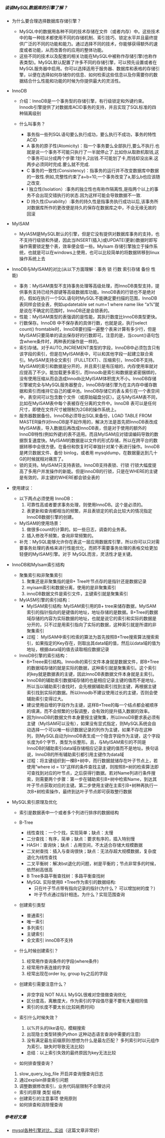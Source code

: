 ##### 谈谈MySQL数据库的引擎了解？
- 为什么要合理选择数据库存储引擎？
  - MySQL中的数据用各种不同的技术存储在文件（或者内存）中。这些技术中的每一种技术都使用不同的存储机制、索引技巧、锁定水平并且最终提供广泛的不同的功能和能力。通过选择不同的技术，你能够获得额外的速度或者功能，从而改善你的应用的整体功能。
  - 这些不同的技术以及配套的相关功能在MySQL中被称作存储引擎(也称作表类型)。MySQL默认配置了许多不同的存储引擎，可以预先设置或者在MySQL服务器中启用。你可以选择适用于服务器、数据库和表格的存储引擎，以便在选择如何存储你的信息、如何检索这些信息以及你需要你的数据结合什么性能和功能的时候为你提供最大的灵活性。



- InnoDB
  - 介绍：InnoDB是一个事务型的存储引擎，有行级锁定和外键约束。Innodb引擎提供了对数据库ACID事务的支持，并且实现了SQL标准的四种隔离级别

  - 什么叫事务？
    - 事务指一些列SQL语句要么执行成功，要么执行不成功，事务的特性ACID
    - A 事务的原子性(Atomicity)：指一个事务要么全部执行,要么不执行.也就是说一个事务不可能只执行了一半就停止了.比如你从取款机取钱,这个事务可以分成两个步骤:1划卡,2出钱.不可能划了卡,而钱却没出来.这两步必须同时完成.要么就不完成.
    - C 事务的一致性(Consistency)：指事务的运行并不改变数据库中数据的一致性.例如,完整性约束了a+b=10,一个事务改变了a,那么b也应该随之改变.
    - I 独立性(Isolation）:事务的独立性也有称作隔离性,是指两个以上的事务不会出现交错执行的状态.因为这样可能会导致数据不一致.
    - D 持久性(Durability）:事务的持久性是指事务执行成功以后,该事务所对数据库所作的更改便是持久的保存在数据库之中，不会无缘无故的回滚


- MyISAM
  - MyIASM是MySQL默认的引擎，但是它没有提供对数据库事务的支持，也不支持行级锁和外键，因此当INSERT(插入)或UPDATE(更新)数据时即写操作需要锁定整个表，效率便会低一些。MyIsam 存储引擎独立于操作系统，也就是可以在windows上使用，也可以比较简单的将数据转移到linux操作系统上去

- InnoDB与MyISAM的对比(从以下方面理解：事务 锁 行数 索引存储 备份 性能)
  - 事务：MyISAM类型不支持事务处理等高级处理，而InnoDB类型支持，提供事务支持已经外部键等高级数据库功能。InnoDB表的行锁也不是绝对的，假如在执行一个SQL语句时MySQL不能确定要扫描的范围，InnoDB表同样会锁全表，例如updatetable set num=1 where name like “a%”就是说在不确定的范围时，InnoDB还是会锁表的。
  - 性能：MyISAM类型的表强调的是性能，其执行数度比InnoDB类型更快。
  - 行数保存。InnoDB 中不保存表的具体行数，也就是说，执行select count() fromtable时，InnoDB要扫描一遍整个表来计算有多少行，但是MyISAM只要简单的读出保存好的行数即可。注意的是，当count()语句包含where条件时，两种表的操作是一样的。
  - 索引存储。对于AUTO_INCREMENT类型的字段，InnoDB中必须包含只有该字段的索引，但是在MyISAM表中，可以和其他字段一起建立联合索引。MyISAM支持全文索引（FULLTEXT）、压缩索引，InnoDB不支持。MyISAM的索引和数据是分开的，并且索引是有压缩的，内存使用率就对应提高了不少。能加载更多索引，而Innodb是索引和数据是紧密捆绑的，没有使用压缩从而会造成Innodb比MyISAM体积庞大不小。InnoDB存储引擎被完全与MySQL服务器整合，InnoDB存储引擎为在主内存中缓存数据和索引而维持它自己的缓冲池。InnoDB存储它的表＆索引在一个表空间中，表空间可以包含数个文件（或原始磁盘分区）。这与MyISAM表不同，比如在MyISAM表中每个表被存在分离的文件中。InnoDB 表可以是任何尺寸，即使在文件尺寸被限制为2GB的操作系统上。
  - 服务器数据备份。InnoDB必须导出SQL来备份，LOAD TABLE FROM MASTER操作对InnoDB是不起作用的，解决方法是首先把InnoDB表改成MyISAM表，导入数据后再改成InnoDB表，但是对于使用的额外的InnoDB特性(例如外键)的表不适用。而且MyISAM应对错误编码导致的数据恢复速度快。MyISAM的数据是以文件的形式存储，所以在跨平台的数据转移中会很方便。在备份和恢复时可单独针对某个表进行操作。InnoDB是拷贝数据文件、备份 binlog，或者用 mysqldump，在数据量达到几十G的时候就相对痛苦了。
  - 锁的支持。MyISAM只支持表锁。InnoDB支持表锁、行锁 行锁大幅度提高了多用户并发操作的新能。但是InnoDB的行锁，只是在WHERE的主键是有效的，非主键的WHERE都会锁全表的


- 使用建议：
  - 以下两点必须使用 InnoDB：
    1. 可靠性高或者要求事务处理，则使用InnoDB。这个是必须的。
    2. 表更新和查询都相当的频繁，并且表锁定的机会比较大的情况指定InnoDB数据引擎的创建。
  - MyISAM的使用场景：
    1. 做很多count的计算的。如一些日志，调查的业务表。
    2. 插入修改不频繁，查询非常频繁的。
  - 补充：MySQL能够允许你在表这一层应用数据库引擎，所以你可以只对需要事务处理的表格来进行性能优化，而把不需要事务处理的表格交给更加轻便的MyISAM引擎。对于 MySQL而言，灵活性才是关键。

- InnoDB和MyIsam索引结构
  - 聚集索引和非聚集索引
    1. 聚集还是非聚集指的是B+ Tree叶节点存的是指针还是数据记录
    2. myisam索引和数据分离，使用的是非聚集索引
    3. innoDB数据文件是索引文件，主键索引就是聚集索引
  - MyIASM引擎的索引结构：
    - MyISAM索引结构: MyISAM索引用的B+ tree来储存数据，MyISAM索引的指针指向的是键值的地址，地址存储的是数据。B+Tree的数据域存储的内容为实际数据的地址，也就是说它的索引和实际的数据是分开的，只不过是用索引指向了实际的数据，这种索引就是所谓的非聚集索引
    - 过程： MyISAM中索引检索的算法为首先按照B+Tree搜索算法搜索索引，如果指定的Key存在，则取出其data域的值，然后以data域的值为地址，根据data域的值去读取相应数据记录
  - InnoDB引擎的索引结构：
    - B+Treee索引结构。Innodb的索引文件本身就是数据文件，即B+Tree的数据域存储的就是实际的数据，这种索引就是聚集索引。这个索引的key就是数据表的主键，因此InnoDB表数据文件本身就是主索引。
    - InnoDB的辅助索引数据域存储的也是相应记录主键的值而不是地址，所以当以辅助索引查找时，会先根据辅助索引找到主键，再根据主键索引找到实际的数据。所以Innodb不建议使用过长的主键，否则会使辅助索引变得过大。
    - 建议使用自增的字段作为主键，这样B+Tree的每一个结点都会被顺序的填满，而不会频繁的分裂调整，会有效的提升插入数据的效率。
    - 因为InnoDB的数据文件本身要按主键聚集，所以InnoDB要求表必须有主键（MyISAM可以没有），如果没有显式指定，则MySQL系统会自动选择一个可以唯一标识数据记录的列作为主键，如果不存在这种列，则MySQL自动为InnoDB表生成一个隐含字段作为主键，这个字段长度为6个字节，类型为长整形。且，与MyISAM索引的不同是InnoDB的辅助索引data域存储相应记录主键的值而不是地址。换句话说，InnoDB的所有辅助索引都引用主键作为data域
    - 过程：将主键组织到一棵B+树中，而行数据就储存在叶子节点上，若使用”where id = 13”这样的条件查找主键，则按照B+树的检索算法即可查找到对应的叶节点，之后获得行数据。若对Name列进行条件搜索，则需要两个步骤：第一步在辅助索引B+树中检索Name，到达其叶子节点获取对应的主键。第二步使用主键在主索引B+树种再执行一次B+树检索操作，最终到达叶子节点即可获取整行数据


- MySQL索引原理及优化
  - 索引是数据表中一个或者多个列进行排序的数据结构
  - B-Tree
    - 线性查找：一个个找，实现简单；缺点：太慢
    - 二分查找：有序，简单；缺点：要求有序的，插入特别慢
    - HASH：查询快；缺点：占用空间，不太适合存储大规模数据
    - 二叉树查找：插入与查询很快；缺点：无法存超大规模数据，复杂度退化为线性查找
    - 二叉平衡树：解决bst退化的问题，树是平衡的；节点非常多的时候，依然树高很高
    - B Tree多路平衡查找树：多路平衡查找树
    - MySQL 实际使用B +Tree作为索引的数据结构:
      - 只在叶子节点带有指向记录的指针(为什么？ 可以增加树的度？)
      - 叶子节点通过指针相连。为什么？实现范围查询
  - 创建索引类型
    - 普通索引
    - 唯一索引
    - 多列索引
    - 主键索引
    - 全文索引 innoDB不支持
  - 什么时候创建索引？
    1. 经常用作查询条件的字段(where条件)
    2. 经常用作表连接的字段
    3. 经常出现在order by, group by之后的字段
  - 创建索引需要注意什么？
    - 非空字段 NOT NULL MySQL很难对空值做查询优化
    - 区分度高，离散度大，作为索引的字段值尽量不要有大量相同值
    - 索引的长度不要太长(比较耗费时间)
  - 索引什么时候失效？
    1. 以%开头的like语句，模糊搜索
    2. 出现隐士类型转换(Python 这种动态语言查询中需要的注意)
    3. 没有满足最左前缀原则(想想为什么是最左匹配？  多列索引时以元组作为索引，缺失时导致无法比较)
    - 总结：以上索引失效的最终原因为key无法比较

  -  如何排查慢查询？
    1. slow_query_log_file 开启并查询慢查询日志
    2. 通过explain排查索引问题
    3. 调整数据修改索引，业务代码层限制不合理访问

  - 索引的原理 类型 结构
  - 创建索引的注意事项 使用原则
  - 如何排查和消除慢查询




##### 参考好文章
- [mysql各种引擎对比、实战](https://www.cnblogs.com/sunsky303/p/8274586.html)（这篇文章非常好）
